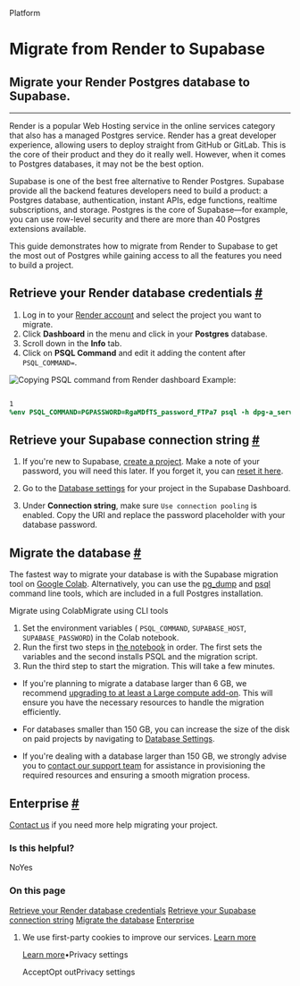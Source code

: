 Platform

# Migrate from Render to Supabase

## Migrate your Render Postgres database to Supabase.

* * *

Render is a popular Web Hosting service in the online services category that also has a managed Postgres service. Render has a great developer experience, allowing users to deploy straight from GitHub or GitLab. This is the core of their product and they do it really well. However, when it comes to Postgres databases, it may not be the best option.

Supabase is one of the best free alternative to Render Postgres. Supabase provide all the backend features developers need to build a product: a Postgres database, authentication, instant APIs, edge functions, realtime subscriptions, and storage. Postgres is the core of Supabase—for example, you can use row-level security and there are more than 40 Postgres extensions available.

This guide demonstrates how to migrate from Render to Supabase to get the most out of Postgres while gaining access to all the features you need to build a project.

## Retrieve your Render database credentials [\#](https://supabase.com/docs/guides/platform/migrating-to-supabase/render\#retrieve-render-credentials)

1. Log in to your [Render account](https://render.com/) and select the project you want to migrate.
2. Click **Dashboard** in the menu and click in your **Postgres** database.
3. Scroll down in the **Info** tab.
4. Click on **PSQL Command** and edit it adding the content after `PSQL_COMMAND=`.

![Copying PSQL command from Render dashboard](https://supabase.com/docs/img/guides/resources/migrating-to-supabase/render/render_dashboard.png)
Example:

```flex

1
%env PSQL_COMMAND=PGPASSWORD=RgaMDfTS_password_FTPa7 psql -h dpg-a_server_in.oregon-postgres.render.com -U my_db_pxl0_user my_db_pxl0
```

## Retrieve your Supabase connection string [\#](https://supabase.com/docs/guides/platform/migrating-to-supabase/render\#retrieve-supabase-connection-string)

1. If you're new to Supabase, [create a project](https://supabase.com/dashboard).
Make a note of your password, you will need this later. If you forget it, you can [reset it here](https://supabase.com/dashboard/project/_/settings/database).

2. Go to the [Database settings](https://supabase.com/dashboard/project/_/settings/database) for your project in the Supabase Dashboard.

3. Under **Connection string**, make sure `Use connection pooling` is enabled. Copy the URI and replace the password placeholder with your database password.


## Migrate the database [\#](https://supabase.com/docs/guides/platform/migrating-to-supabase/render\#migrate-the-database)

The fastest way to migrate your database is with the Supabase migration tool on [Google Colab](https://colab.research.google.com/github/mansueli/Supa-Migrate/blob/main/Migrate_Postgres_Supabase.ipynb). Alternatively, you can use the [pg\_dump](https://www.postgresql.org/docs/current/app-pgdump.html) and [psql](https://www.postgresql.org/docs/current/app-psql.html) command line tools, which are included in a full Postgres installation.

Migrate using ColabMigrate using CLI tools

1. Set the environment variables ( `PSQL_COMMAND`, `SUPABASE_HOST`, `SUPABASE_PASSWORD`) in the Colab notebook.
2. Run the first two steps in [the notebook](https://colab.research.google.com/github/mansueli/Supa-Migrate/blob/main/Migrate_Postgres_Supabase.ipynb) in order. The first sets the variables and the second installs PSQL and the migration script.
3. Run the third step to start the migration. This will take a few minutes.

- If you're planning to migrate a database larger than 6 GB, we recommend [upgrading to at least a Large compute add-on](https://supabase.com/docs/guides/platform/compute-add-ons). This will ensure you have the necessary resources to handle the migration efficiently.

- For databases smaller than 150 GB, you can increase the size of the disk on paid projects by navigating to [Database Settings](https://supabase.com/dashboard/project/_/settings/database).

- If you're dealing with a database larger than 150 GB, we strongly advise you to [contact our support team](https://supabase.com/dashboard/support/new) for assistance in provisioning the required resources and ensuring a smooth migration process.


## Enterprise [\#](https://supabase.com/docs/guides/platform/migrating-to-supabase/render\#enterprise)

[Contact us](https://forms.supabase.com/enterprise) if you need more help migrating your project.

### Is this helpful?

NoYes

### On this page

[Retrieve your Render database credentials](https://supabase.com/docs/guides/platform/migrating-to-supabase/render#retrieve-render-credentials) [Retrieve your Supabase connection string](https://supabase.com/docs/guides/platform/migrating-to-supabase/render#retrieve-supabase-connection-string) [Migrate the database](https://supabase.com/docs/guides/platform/migrating-to-supabase/render#migrate-the-database) [Enterprise](https://supabase.com/docs/guides/platform/migrating-to-supabase/render#enterprise)

1. We use first-party cookies to improve our services. [Learn more](https://supabase.com/privacy#8-cookies-and-similar-technologies-used-on-our-european-services)



   [Learn more](https://supabase.com/privacy#8-cookies-and-similar-technologies-used-on-our-european-services)•Privacy settings





   AcceptOpt outPrivacy settings